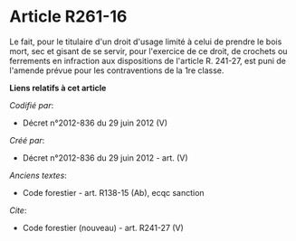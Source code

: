# Article R261-16

Le fait, pour le titulaire d'un droit d'usage limité à celui de prendre le bois mort, sec et gisant de se servir, pour
l'exercice de ce droit, de crochets ou ferrements en infraction aux dispositions de l'article R. 241-27, est puni de l'amende
prévue pour les contraventions de la 1re classe.

**Liens relatifs à cet article**

_Codifié par_:

  - Décret n°2012-836 du 29 juin 2012 (V)

_Créé par_:

  - Décret n°2012-836 du 29 juin 2012 - art. (V)

_Anciens textes_:

  - Code forestier - art. R138-15 (Ab), ecqc sanction

_Cite_:

  - Code forestier (nouveau) - art. R241-27 (V)
